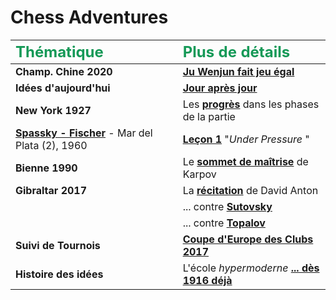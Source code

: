 # Chess Adventures

| <font color="#159957" size="5.2em">Thématique</font> | <font color="#159957" size="5.2em">Plus de détails</font> |
| :--- | :--- |
| **Champ. Chine 2020** | [**Ju Wenjun fait jeu égal**](/Analyses/Ju_Wenjun_draws.md) |
| **Idées d'aujourd'hui** | [**Jour après jour**](Daily.md) |
| **New York 1927** | Les **[progrès](/NYork_1927/Themes.md)** dans les phases de la partie |
| **[Spassky - Fischer][1]** - Mar del Plata (2), 1960 | **[Leçon 1][2]** "*Under Pressure* " |
| **Bienne 1990** | Le **[sommet de maîtrise](/Bienne_1990/Intro.md)** de Karpov |
| **Gibraltar 2017** | La **[récitation](/Gibraltar_2017/Anton.md)** de David Anton |
| &nbsp; | ... contre **[Sutovsky](/Gibraltar_2017/Sutovsky.md)** |
| &nbsp; | ... contre **[Topalov](/Gibraltar_2017/Topalov.md)** |
| **Suivi de Tournois** | [**Coupe d'Europe des Clubs 2017**](https://bobjr-1.github.io/ReadItCool/ECC_2017_Antalya/Evernote.html) |
| **Histoire des idées** | L'école *hypermoderne* [**... dès 1916 déjà**][3] |

[1]: https://bobjr-1.github.io/ChessAdventures/Games/Game_01.html
[2]: https://sites.google.com/site/rdchessfra/lesson_01/lesson_01_1
[3]: https://bobjr-1.github.io/ChessAdventures/FEN/1916_Budapest_Reti_Breyer.html
